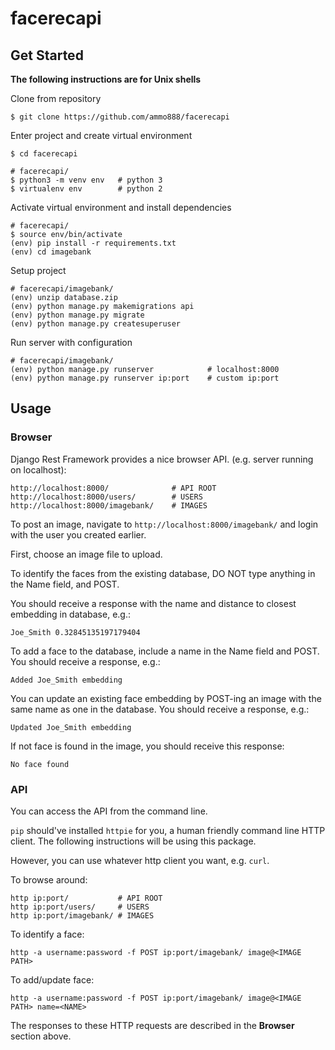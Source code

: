 # facerecapi

## Get Started
**The following instructions are for Unix shells**

Clone from repository
```
$ git clone https://github.com/ammo888/facerecapi
```

Enter project and create virtual environment
```
$ cd facerecapi

# facerecapi/
$ python3 -m venv env   # python 3
$ virtualenv env        # python 2
```

Activate virtual environment and install dependencies
```
# facerecapi/
$ source env/bin/activate
(env) pip install -r requirements.txt
(env) cd imagebank
```

Setup project
```
# facerecapi/imagebank/
(env) unzip database.zip
(env) python manage.py makemigrations api
(env) python manage.py migrate
(env) python manage.py createsuperuser
```

Run server with configuration
```
# facerecapi/imagebank/
(env) python manage.py runserver            # localhost:8000
(env) python manage.py runserver ip:port    # custom ip:port
```

## Usage

### Browser

Django Rest Framework provides a nice browser API.
(e.g. server running on localhost):
```
http://localhost:8000/              # API ROOT
http://localhost:8000/users/        # USERS
http://localhost:8000/imagebank/    # IMAGES 
```
  To post an image, navigate to `http://localhost:8000/imagebank/` and login with the user you created earlier.

  First, choose an image file to upload.

  To identify the faces from the existing database, DO NOT type anything in the Name field, and POST.

  You should receive a response with the name and distance to closest embedding in database, e.g.:
  ```
  Joe_Smith 0.32845135197179404
  ```
  To add a face to the database, include a name in the Name field and POST. You should receive a response, e.g.:
  ```
  Added Joe_Smith embedding
  ```
  You can update an existing face embedding by POST-ing an image with the same name as one in the database. You should receive a response, e.g.:
  ```
  Updated Joe_Smith embedding
  ```

  If not face is found in the image, you should receive this response:
  ```
  No face found
  ```

### API
  You can access the API from the command line.

  `pip` should've installed `httpie` for you, a human friendly command line HTTP client. The following instructions will be using this package.

  However, you can use whatever http client you want, e.g. `curl`.

  To browse around:
  ```
  http ip:port/           # API ROOT
  http ip:port/users/     # USERS
  http ip:port/imagebank/ # IMAGES
  ```

  To identify a face:
  ```
  http -a username:password -f POST ip:port/imagebank/ image@<IMAGE PATH>
  ```

  To add/update face:
  ```
  http -a username:password -f POST ip:port/imagebank/ image@<IMAGE PATH> name=<NAME>
  ```

  The responses to these HTTP requests are described in the **Browser** section above.